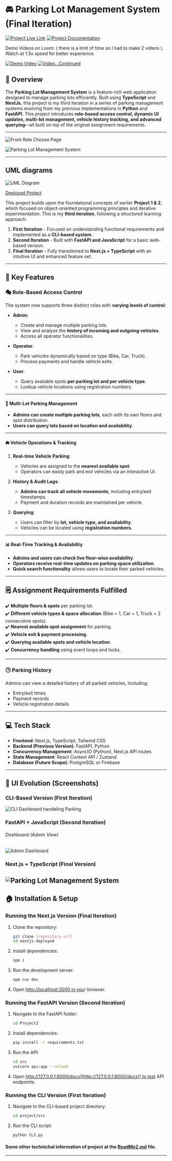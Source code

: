 # 🚘 Parking Lot Management System (Final Iteration)

[![Project Live Link](https://img.shields.io/badge/Project-Link-blue)](https://srkathal-parking-lot-system.vercel.app/)
[![Project Documentation](https://img.shields.io/badge/Documentation-Link-blue)](https://github.com/SaranshOp/Parking-Lot-System-Garage)

Demo Videos on Loom: ( there is a limit of time so I had to make 2 videos ).  
Watch at 1.5x speed for better experience.

[![Demo Video](https://img.shields.io/badge/Demo-Video-red)](https://www.loom.com/share/a59e2082629f469f9e19a3fb8c381afd?sid=27efa5ca-6ec0-4031-959c-217225d565f9)
[![Video...Continued](https://img.shields.io/badge/Demo-Video2-red)](https://www.loom.com/share/d24c8b6ffa4c45b4a282fd13d8346251?sid=52ebec37-cf0a-40e0-97c3-347d0017d0cf)

## 📖 Overview

The **Parking Lot Management System** is a feature-rich web application designed to manage parking lots efficiently. Built using **TypeScript** and **NextJs**, this project is my third iteration in a series of parking management systems evolving from my previous implementations in **Python** and **FastAPI**. This project introduces **role-based access control, dynamic UI updates, multi-lot management, vehicle history tracking, and advanced querying**—all built on top of the original assignment requirements.

---

![Front Role Choose Page ](asset/final_image2.png)

![Parking Lot Management System ](asset/final_image.png)

---

## UML diagrams

![UML Diagram](asset/plantUML.png)

[Deployed Project](https://srkathal-parking-lot-system.vercel.app/)

This project builds upon the foundational concepts of earlier **Project 1 & 2**, which focused on object-oriented programming principles and iterative experimentation. This is my **third iteration**, following a structured learning approach:

1. **First Iteration** - Focused on understanding functional requirements and implemented as a **CLI-based system**.
2. **Second Iteration** - Built with **FastAPI and JavaScript** for a basic web-based version.
3. **Final Iteration** - Fully transitioned to **Next.js + TypeScript** with an intuitive UI and enhanced feature set.

---

## 🚀 Key Features

### 🎭 Role-Based Access Control

The system now supports three distinct roles with **varying levels of control**:

- **Admin**:

  - Create and manage multiple parking lots.
  - View and analyze the **history of incoming and outgoing vehicles**.
  - Access all operator functionalities.

- **Operator**:

  - Park vehicles dynamically based on type (Bike, Car, Truck).
  - Process payments and handle vehicle exits.

- **User**:

  - Query available spots **per parking lot and per vehicle type**.
  - Lookup vehicle locations using registration numbers.

---

#### 🏢 Multi-Lot Parking Management

- **Admins can create multiple parking lots**, each with its own floors and spot distribution.
- **Users can query lots based on location and availability**.

---

#### 🚘 Vehicle Operations & Tracking

1. **Real-time Vehicle Parking**:

   - Vehicles are assigned to the **nearest available spot**.
   - Operators can easily park and exit vehicles via an interactive UI.

2. **History & Audit Logs**:

   - **Admins can track all vehicle movements**, including entry/exit timestamps.
   - Payment and duration records are maintained per vehicle.

3. **Querying**:

   - Users can filter by **lot, vehicle type, and availability**.
   - Vehicles can be located using **registration numbers**.

---

#### 📊 Real-Time Tracking & Availability

- **Admins and users can check live floor-wise availability**.
- **Operators receive real-time updates on parking space utilization**.
- **Quick search functionality** allows users to locate their parked vehicles.

---

## 🗒 Assignment Requirements Fulfilled

✔️ **Multiple floors & spots** per parking lot. <br>
✔️ **Different vehicle types & space allocation** (Bike = 1, Car = 1, Truck = 2 consecutive spots).<br>
✔️ **Nearest available spot assignment** for parking.<br>
✔️ **Vehicle exit & payment processing**.<br>
✔️ **Querying available spots and vehicle location**.<br>
✔️ **Concurrency handling** using event loops and locks.<br>

---

### 🕒 Parking History

Admins can view a detailed history of all parked vehicles, including:

- Entry/exit times
- Payment records
- Vehicle registration details

---

## 💻 Tech Stack

- **Frontend**: Next.js, TypeScript, Tailwind CSS
- **Backend (Previous Version)**: FastAPI, Python
- **Concurrency Management**: AsyncIO (Python), Next.js API routes
- **State Management**: React Context API / Zustand
- **Database (Future Scope)**: PostgreSQL or Firebase

---

## 🎨 UI Evolution (Screenshots)

### CLI-Based Version (First Iteration)

![CLI Dashboard handeling Parking ](asset/cli.png)

### FastAPI + JavaScript (Second Iteration)

###### Dashboard (Admin View)

![Admin Dashboard](https://pplx-res.cloudinary.com/image/upload/v1740139851/user_uploads/JNSrUtBItbDPAYE/image.jpg)

### Next.js + TypeScript (Final Version)

## ![Parking Lot Management System ](asset/final_image.png)

## 🏠 Installation & Setup

### Running the Next.js Version (Final Iteration)

1. Clone the repository:
   ```sh
   git clone [repository-url]
   cd nextjs-deployed
   ```
2. Install dependencies:
   ```sh
   npm i
   ```
3. Run the development server:
   ```sh
   npm run dev
   ```
4. Open [http://localhost:3000](http://localhost:3000)[ in you](http://localhost:3000)r browser.

### Running the FastAPI Version (Second Iteration)

1. Navigate to the FastAPI folder:
   ```sh
   cd Project2
   ```
2. Install dependencies:
   ```sh
   pip install -r requirements.txt
   ```
3. Run the API:
   ```sh
   cd src
   uvicorn api:app --reload
   ```
4. Open [http://127.0.0.1:8000/docs](http://127.0.0.1:8000/docs)[ to test](http://127.0.0.1:8000/docs) API endpoints.

### Running the CLI Version (First Iteration)

1. Navigate to the CLI-based project directory:
   ```sh
   cd project/src
   ```
2. Run the CLI script:
   ```sh
   python CLI.py
   ```

#### Some other technichal information of project at the [ReadMe2.md](ReadMe2.md) file.

---
